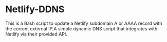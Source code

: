 # Netlify-DDNS
This is a Bash script to update a Netlify subdomain A or AAAA record with the current external IP.A simple dynamic DNS script that integrates with Netlify via their provided API.

